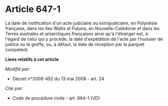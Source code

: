 # Article 647-1

La date de notification d'un acte judiciaire ou extrajudiciaire, en Polynésie française, dans les îles Wallis et Futuna, en
Nouvelle-Calédonie et dans les Terres australes et antarctiques françaises ainsi qu'à l'étranger est, à l'égard de celui qui
y procède, la date d'expédition de l'acte par l'huissier de justice ou le greffe, ou, à défaut, la date de réception par le
parquet compétent.

**Liens relatifs à cet article**

_Modifié par_:

  - Décret n°2008-452 du 13 mai 2008 - art. 24

_Cité par_:

  - Code de procédure civile - art. 664-1 (VD)
